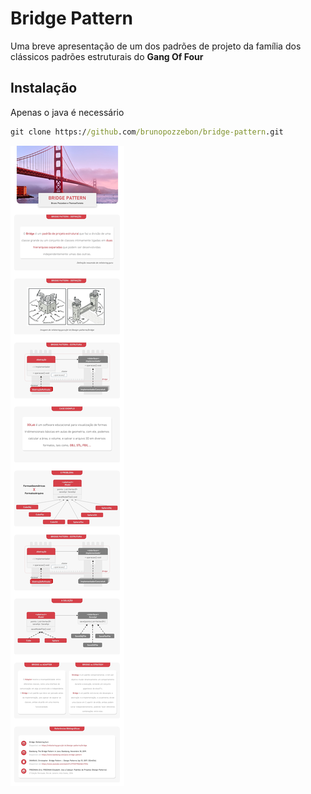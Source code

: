 # Bridge Pattern
Uma breve apresentação de um dos padrões de projeto da família dos clássicos padrões estruturais do **Gang Of Four**

## Instalação
Apenas o java é necessário
```cmd 
git clone https://github.com/brunopozzebon/bridge-pattern.git
```
![Explicação](explanation.jpg "Title")